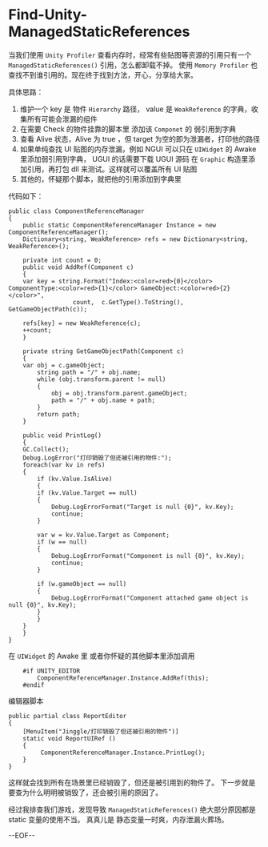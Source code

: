 # Find-Unity-ManagedStaticReferences

当我们使用 `Unity Profiler` 查看内存时，经常有些贴图等资源的引用只有一个 `ManagedStaticReferences()` 引用，怎么都卸载不掉。
使用 `Memory Profiler` 也查找不到谁引用的。现在终于找到方法，开心，分享给大家。

具体思路：

1. 维护一个 key 是 物件 `Hierarchy` 路径，  value 是 `WeakReference` 的字典，收集所有可能会泄漏的组件
2. 在需要 Check 的物件挂靠的脚本里 添加该 `Componet` 的 弱引用到字典
3. 查看 Alive 状态，Alive 为 true ，但 target 为空的即为泄漏者，打印他的路径
4. 如果单纯查找 UI 贴图的内存泄漏，例如 NGUI 可以只在 `UIWidget` 的 Awake 里添加弱引用到字典， 
   UGUI 的话需要下载 UGUI 源码 在 `Graphic` 构造里添加引用，再打包 dll 来测试。这样就可以覆盖所有 UI 贴图
5. 其他的，怀疑那个脚本，就把他的引用添加到字典里

代码如下：

```
public class ComponentReferenceManager
{
    public static ComponentReferenceManager Instance = new ComponentReferenceManager();
    Dictionary<string, WeakReference> refs = new Dictionary<string, WeakReference>();

    private int count = 0;
    public void AddRef(Component c)
    {
	var key = string.Format("Index:<color=red>{0}</color> ComponentType:<color=red>{1}</color> GameObject:<color=red>{2}</color>", 
				  count,  c.GetType().ToString(), GetGameObjectPath(c));

	refs[key] = new WeakReference(c);
	++count;
    }

    private string GetGameObjectPath(Component c)
    {
	var obj = c.gameObject;
        string path = "/" + obj.name;
        while (obj.transform.parent != null)
        {
            obj = obj.transform.parent.gameObject;
            path = "/" + obj.name + path;
        }
        return path;
    }
	
    public void PrintLog()
    {
	GC.Collect();
	Debug.LogError("打印销毁了但还被引用的物件:");
	foreach(var kv in refs)
	{
	    if (kv.Value.IsAlive)
	    {
		if (kv.Value.Target == null)
		{
		    Debug.LogErrorFormat("Target is null {0}", kv.Key);
		    continue;
		}

		var w = kv.Value.Target as Component;
		if (w == null)
		{
		    Debug.LogErrorFormat("Component is null {0}", kv.Key);
		    continue;
		}

		if (w.gameObject == null)
		{
		    Debug.LogErrorFormat("Component attached game object is null {0}", kv.Key);
		}
	    }
	}
    }
}

```

在 `UIWidget` 的 Awake 里 或者你怀疑的其他脚本里添加调用

```
	#if UNITY_EDITOR
		ComponentReferenceManager.Instance.AddRef(this);
	#endif
```

编辑器脚本          

```
public partial class ReportEditor
{
	[MenuItem("Jinggle/打印销毁了但还被引用的物件")]
	static void ReportUIRef () 
	{
	     ComponentReferenceManager.Instance.PrintLog();
	}
}
```

这样就会找到所有在场景里已经销毁了，但还是被引用到的物件了。
下一步就是要查为什么明明被销毁了，还会被引用的原因了。

经过我排查我们游戏，发现导致 `ManagedStaticReferences()` 绝大部分原因都是 static 变量的使用不当。
真真儿是 静态变量一时爽，内存泄漏火葬场。

--EOF--						
